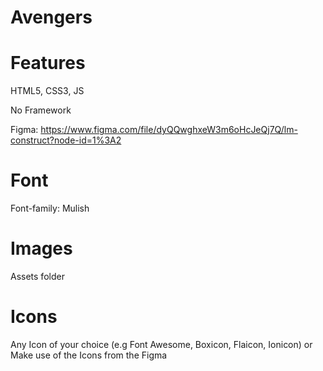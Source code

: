 # Avengers

# Features
HTML5, CSS3, JS

No Framework

Figma: https://www.figma.com/file/dyQQwghxeW3m6oHcJeQj7Q/lm-construct?node-id=1%3A2

# Font
Font-family: Mulish

# Images

Assets folder

# Icons
Any Icon of your choice (e.g Font Awesome, Boxicon, Flaicon, Ionicon) or Make use of the Icons from the Figma



